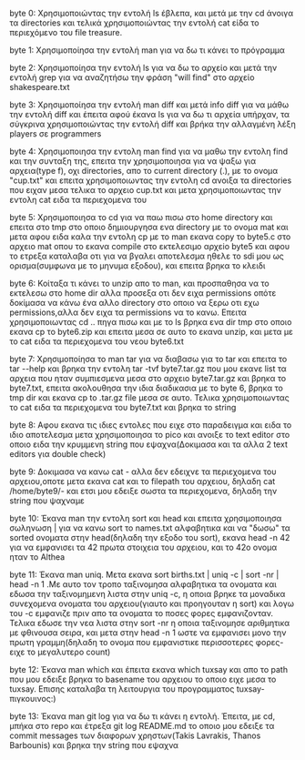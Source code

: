 byte 0: Χρησιμοποιώντας την εντολή ls έβλεπα, και μετά με την cd άνοιγα τα directories και τελικά χρησιμοποιώντας την εντολή cat είδα το περιεχόμενο του file treasure.

byte 1: Χρησιμοποίησα την εντολή man για να δω τι κάνει το πρόγραμμα

byte 2: Χρησιμοποίησα την εντολή ls για να δω το αρχείο και μετά την εντολή grep για να αναζητήσω την φράση "will find" στο αρχείο shakespeare.txt

byte 3: Χρησιμοποίησα την εντολή man diff και μετά info diff για να μάθω την εντολή diff και έπειτα αφού έκανα ls για να δω τι αρχεία υπήρχαν, τα σύγκρινα χρησιμοποιώντας την εντολή diff και βρήκα την αλλαγμένη λέξη players σε programmers

byte 4: Χρησιμοποιησα την εντολη man find για να μαθω την εντολη find και την συνταξη της, επειτα την χρησιμοποιησα για να ψαξω για αρχεια(type f), οχι directories, απο το current directory (.), με το ονομα "cup.txt" και επειτα χρησιμοποιωντας την εντολη cd ανοιξα τα directories που ειχαν μεσα τελικα το αρχειο cup.txt και μετα χρησιμοποιωντας την εντολη cat ειδα τα περιεχομενα του

byte 5: Χρησιμοποιησα το cd για να παω πισω στο home directory και επειτα στο tmp στο οποιο δημιουργησα ενα directory με το ονομα mat και μετα αφου ειδα καλα την εντολη cp με το man εκανα copy το byte5.c στο αρχειο mat οπου το εκανα compile στο εκτελεσιμο αρχεio byte5 και αφου το ετρεξα καταλαβα οτι για να βγαλει αποτελεσμα ηθελε το sdi μου ως ορισμα(συμφωνα με το μηνυμα εξοδου), και επειτα βρηκα το κλειδι

byte 6: Κοίταξα τι κάνει το unzip απο το man, και προσπαθησα να το εκτελεσω στο home dir αλλα προσεξα οτι δεν ειχα permissions οπότε δοκίμασα να κάνω ένα αλλο directory στο οποιο να ξερω οτι εχω permissions,αλλα δεν ειχα τα permissions να το κανω. Επειτα χρησιμοποιωντας cd .. πηγα πισω και με το ls βρηκα ενα dir tmp στο οποιο εκανα cp το byte6.zip και επειτα μεσα σε αυτο το εκανα unzip, και μετα με το cat ειδα τα περιεχομενα του νεου byte6.txt

byte 7: Χρησιμοποίησα το man tar για να διαβασω για το tar και επειτα το tar --help και βρηκα την εντολη tar -tvf byte7.tar.gz που μου εκανε list τα αρχεια που ηταν συμπιεσμενα μεσα στο αρχειο byte7.tar.gz και βρηκα το byte7.txt, επειτα ακολουθησα την ιδια διαδικασια με το byte 6, βρηκα το tmp dir και εκανα cp to .tar.gz file μεσα σε αυτο. Τελικα χρησιμοποιωντας το cat ειδα τα περιεχομενα του byte7.txt και βρηκα το string

byte 8: Αφου εκανα τις ιδιες εντολες που ειχε στο παραδειγμα και ειδα το ιδιο αποτελεσμα μετα χρησιμοποιησα το pico και ανοιξε το text editor στο οποιο ειδα την κρυμμενη string που εψαχνα(Δοκιμασα και τα αλλα 2 text editors για double check)

byte 9: Δοκιμασα να κανω cat - αλλα δεν εδειχνε τα περιεχομενα του αρχειου,οποτε μετα εκανα cat και το filepath του αρχειου, δηλαδη cat /home/byte9/- και ετσι μου εδειξε σωστα τα περιεχομενα, δηλαδη την string που ψαχναμε

byte 10: Έκανα man την εντολη sort και head και επειτα χρησιμοποιησα σωληνωση | για να κανω sort το names.txt αλφαβητικα και να "δωσω" τα sorted ονοματα στην head(δηλαδη την εξοδο του sort), εκανα head -n 42 για να εμφανισει τα 42 πρωτα στοιχεια του αρχειου, και το 42ο ονομα ηταν το Althea

byte 11: Έκανα man uniq. Μετα εκανα sort births.txt | uniq -c | sort -nr | head -n 1 .Με αυτο τον τροπο ταξινομησα αλφαβητικα τα ονοματα και εδωσα την ταξινομημενη λιστα στην uniq -c, η οποια βρηκε τα μοναδικα συνεχομενα ονοματα του αρχειου(γιαυτο και προηγουταν η sort) και λογω του -c εμφανιζε πριν απο τα ονοματα το ποσες φορες εμφανιζονταν. Τελικα εδωσε την νεα λιστα στην sort -nr η οποια ταξινομησε αριθμητικα με φθινουσα σειρα, και μετα στην head -n 1 ωστε να εμφανισει μονο την πρωτη γραμμη(δηλαδη το ονομα που εμφανιστικε περισσοτερες φορες-ειχε το μεγαλυτερο count)

byte 12: Έκανα man which και έπειτα εκανα which tuxsay και απο το path που μου εδειξε βρηκα το basename του αρχειου το οποιο ειχε μεσα το tuxsay. Επισης καταλαβα τη λειτουργια του προγραμματος tuxsay-πιγκουινος:)

byte 13: Έκανα man git log για να δω τι κάνει η εντολή. Έπειτα, με cd, μπήκα στο repo και έτρεξα git log README.md το οποιο μου εδειξε τα commit messages των διαφορων χρηστων(Takis Lavrakis, Thanos Barbounis) και βρηκα την string που εψαχνα
